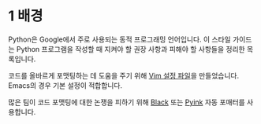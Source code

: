 # 1 배경

Python은 Google에서 주로 사용되는 동적 프로그래밍 언어입니다. 이 스타일 가이드는 Python 프로그램을 작성할 때 지켜야 할 권장 사항과 피해야 할 사항들을 정리한 목록입니다.  

코드를 올바르게 포맷팅하는 데 도움을 주기 위해 [Vim 설정 파일](https://google.github.io/styleguide/google_python_style.vim)을 만들었습니다. Emacs의 경우 기본 설정이 적합합니다.  

많은 팀이 코드 포맷팅에 대한 논쟁을 피하기 위해 [Black](https://github.com/psf/black) 또는 [Pyink](https://github.com/google/pyink) 자동 포매터를 사용합니다.  
